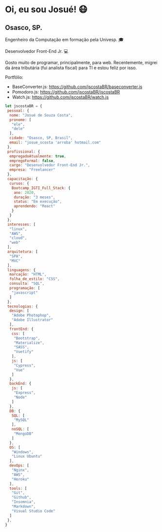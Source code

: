 # Oi, eu sou Josué! :mask:

## Osasco, SP.

Engenheiro da Computação em formação pela Univesp. :mortar_board:

Desenvolvedor Front-End Jr. :computer:

Gosto muito de programar, principalmente, para web. Recentemente, migrei da área tributária (fui analista fiscal) para TI e estou feliz por isso.

Portfólio:
- BaseConverter.js: https://github.com/jscostaBR/baseconverter.js
- Pomodoro.js: https://github.com/jscostaBR/jscostaBR
- Watch.js: https://github.com/jscostaBR/watch.js

```javascript
let jscostaBR = {
 pessoal: {
  nome: "Josué de Souza Costa",
  pronome: [
   "ele",
   "dele"
  ],
  cidade: "Osasco, SP, Brasil",
  email: "josue_scosta 'arroba' hotmail.com"
 },
 profissional: {
  empregadoAtualmente: true,
  empregoFormal: false,
  cargo: "Desenvolvedor Front-End Jr.",
  empresa: "Freelancer"
 },
 capacitação: {
  cursos: {
   Bootcamp_IGTI_Full_Stack: {
    ano: 2020,
    duração: "3 meses",
    status: "Em execução",
    aprendendo: "React"
   }
  }
 },
 interesses: [
  "linux",
  "AWS",
  "cloud",
  "web"
 ],
 arquitetura: [
  "SPA",
  "MVC"
 ],
 linguagens: {
  marcação: "HTML",
  folha_de_estilo: "CSS",
  consulta: "SQL",
  programação: [
   "javascript"
  ]
 },
 tecnologias: {
  design: [
   "Adobe Photophop",
   "Adobe Illustrator"
  ],
  frontEnd: {
   css: [
    "Bootstrap",
    "Materialize",
    "SASS",
    "Vuetify"
   ],
   js: [
    "Cypress",
    "Vue"
   ]
  },
  backEnd: {
   js: [
    "Express",
    "Node"
   ]
  },
  DB: {
   SQL: [
    "MySQL"
   ],
   noSQL: [
    "MongoDB"
   ]
  },
  OS: [
   "Windows",
   "Linux Ubuntu"
  ],
  devOps: [
   "Nginx",
   "AWS",
   "Heroku"
  ],
  tools: [
   "Git",
   "Github",
   "Insomnia",
   "Markdown",
   "Visual Studio Code"
  ]
 },
}
```
